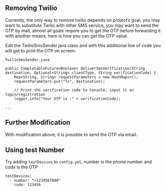 ## Removing Twilio

Currently, the only way to remove twilio depends on project’s goal, you may want to substitute Twilio with other SMS service, you may want to send the OTP by mail, almost all goals require you to get the OTP before forwarding it with another means, here is how you can get the OTP value.

Edit the TwilioSmsSender.java class and with this additional line of code you will get to print the OTP on screen.

`TwilioSmsSender.java`
```
public CompletableFuture<Boolean> deliverSmsVerification(String destination, Optional<String> clientType, String verificationCode) {
    Map<String, String> requestParameters = new HashMap<>();
    requestParameters.put("To", destination);
  
    // Print the verification code to Console, input it on login/registration
    logger.info("Your OTP is :" + verificationCode);

...
```

## Further Modification

With modification above, it is possible to send the OTP via email.

## Using test Number
Try adding `testDevices` to `config.yml`, number is the phone number and code is the OTP

```
testDevices:
  - number: "+1234567890"
    code: 123456
```
